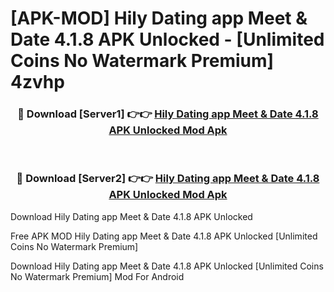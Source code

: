 # [APK-MOD] Hily Dating app  Meet & Date 4.1.8 APK Unlocked - [Unlimited Coins No Watermark Premium] 4zvhp



<div align="center">
<h3>🔴 Download [Server1] 👉👉 <a href="https://momento.my/?title=Hily_Dating_app__Meet_&_Date_4.1.8_APK_Unlocked">Hily Dating app  Meet & Date 4.1.8 APK Unlocked Mod Apk</a></h3><br>

<h3>🔴 Download [Server2] 👉👉 <a href="https://momento.my/?title=Hily_Dating_app__Meet_&_Date_4.1.8_APK_Unlocked">Hily Dating app  Meet & Date 4.1.8 APK Unlocked Mod Apk</a></h3>
</div>



Download Hily Dating app  Meet & Date 4.1.8 APK Unlocked 

Free APK MOD Hily Dating app  Meet & Date 4.1.8 APK Unlocked [Unlimited Coins No Watermark Premium]

Download Hily Dating app  Meet & Date 4.1.8 APK Unlocked [Unlimited Coins No Watermark Premium] Mod For Android
